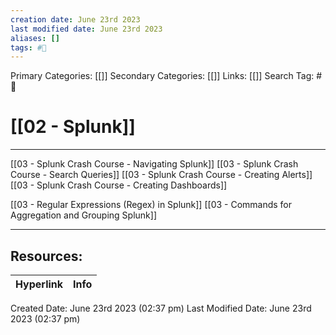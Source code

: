 ```yaml
---
creation date: June 23rd 2023
last modified date: June 23rd 2023
aliases: []
tags: #📖
---
```


Primary Categories: [[]] 
Secondary Categories: [[]] 
Links: [[]] 
Search Tag: #📖  

# [[02 - Splunk]]  
---

[[03 - Splunk Crash Course - Navigating Splunk]]
[[03 - Splunk Crash Course - Search Queries]]
[[03 - Splunk Crash Course - Creating Alerts]]
[[03 - Splunk Crash Course - Creating Dashboards]]

[[03 - Regular Expressions (Regex) in Splunk]]
[[03 - Commands for Aggregation and Grouping Splunk]]


___

## Resources:

| Hyperlink | Info |
| --------- | ---- |


Created Date: June 23rd 2023 (02:37 pm) 
Last Modified Date: June 23rd 2023 (02:37 pm)
